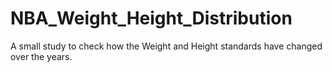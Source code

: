 # NBA_Weight_Height_Distribution
A small study to check how the Weight and Height standards have changed over the years. 
